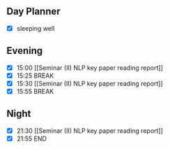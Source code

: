 ## Day Planner
- [x] sleeping well
## Evening
- [x] 15:00 [[Seminar (II) NLP key paper reading report]]
- [x] 15:25 BREAK
- [x] 15:30 [[Seminar (II) NLP key paper reading report]]
- [x] 15:55 BREAK
## Night
- [x] 21:30 [[Seminar (II) NLP key paper reading report]]
- [x] 21:55 END